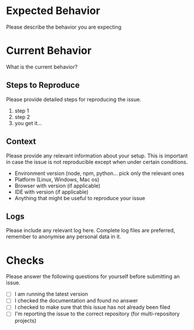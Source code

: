 # Expected Behavior

Please describe the behavior you are expecting

# Current Behavior

What is the current behavior?

## Steps to Reproduce

Please provide detailed steps for reproducing the issue.

1. step 1
2. step 2
3. you get it...

## Context

Please provide any relevant information about your setup. This is important in case the issue is not reproducible except when under certain conditions.

* Environment version (node, npm, python... pick only the relevant ones
* Platform (Linux, Windows, Mac os)
* Browser with version (if applicable)
* IDE with version (if applicable)
* Anything that might be useful to reproduce your issue

## Logs

Please include any relevant log here. Complete log files are preferred, remember to anonymise any personal data in it.

# Checks

Please answer the following questions for yourself before submitting an issue.

- [ ] I am running the latest version
- [ ] I checked the documentation and found no answer
- [ ] I checked to make sure that this issue has not already been filed
- [ ] I'm reporting the issue to the correct repository (for multi-repository projects)